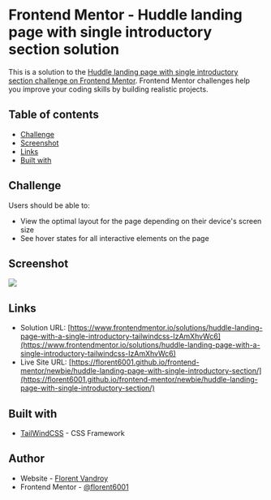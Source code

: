 # Frontend Mentor - Huddle landing page with single introductory section solution

This is a solution to the [Huddle landing page with single introductory section challenge on Frontend Mentor](https://www.frontendmentor.io/challenges/huddle-landing-page-with-a-single-introductory-section-B_2Wvxgi0). Frontend Mentor challenges help you improve your coding skills by building realistic projects. 

## Table of contents

- [Challenge](#challenge)
- [Screenshot](#screenshot)
- [Links](#links)
- [Built with](#built-with)


## Challenge

Users should be able to:

- View the optimal layout for the page depending on their device's screen size
- See hover states for all interactive elements on the page

## Screenshot

![](./screenshot.png)


## Links

- Solution URL: [https://www.frontendmentor.io/solutions/huddle-landing-page-with-a-single-introductory-tailwindcss-IzAmXhvWc6](https://www.frontendmentor.io/solutions/huddle-landing-page-with-a-single-introductory-tailwindcss-IzAmXhvWc6)
- Live Site URL: [https://florent6001.github.io/frontend-mentor/newbie/huddle-landing-page-with-single-introductory-section/](https://florent6001.github.io/frontend-mentor/newbie/huddle-landing-page-with-single-introductory-section/)

## Built with

- [TailWindCSS](https://tailwindcss.com/) - CSS Framework


## Author

- Website - [Florent Vandroy](https://www.florent-vandroy.fr)
- Frontend Mentor - [@florent6001](https://www.frontendmentor.io/profile/florent6001)